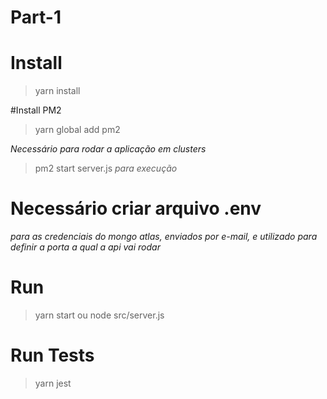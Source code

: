 # Part-1
# Install

> yarn install

#Install PM2 

> yarn global add pm2

*Necessário para rodar a aplicação em clusters*

> pm2 start server.js *para execução*

# Necessário criar arquivo .env

*para as credenciais do mongo atlas, enviados por e-mail, e utilizado para definir a porta a qual a api vai rodar*

# Run

> yarn start ou node src/server.js

# Run Tests

> yarn jest
